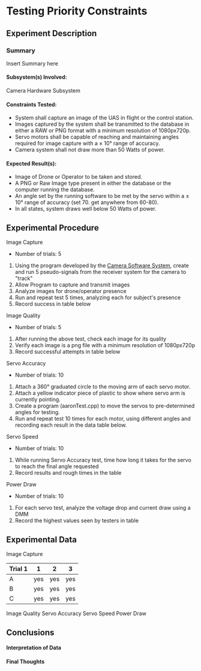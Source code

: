 # Testing Priority Constraints
## Experiment Description
### Summary
Insert Summary here

#### Subsystem(s) Involved:
Camera Hardware Subsystem

#### Constraints Tested:
- System shall capture an image of the UAS in flight or the control station.
- Images captured by the system shall be transmitted to the database in either a RAW or PNG format with a minimum resolution of 1080px720p.
- Servo motors shall be capable of reaching and maintaining angles required for image capture with a ± 10° range of accuracy.<!-- - Servo motors shall be capable of reaching required angles in a minimum time of 500 milliseconds after recieving the appropriate signal(s). -->
- Camera system shall not draw more than 50 Watts of power.
 
#### Expected Result(s):
- Image of Drone or Operator to be taken and stored.
- A PNG or Raw Image type present in either the database or the computer running the database.
- An angle set by the running software to be met by the servo within a ± 10° range of accuracy (set 70. get anywhere from 60-80).<!-- - Servos reach the set angle within half a second -->
- In all states, system draws well below 50 Watts of power.

## Experimental Procedure
<!-- Description of what you did ideally in steps -->
Image Capture
- Number of trials: 5
1. Using the program developed by the [Camera Software System](https://github.com/mrnye42/S24_Team1_DroneTracker/blob/Experiments/Documentation/Signoffs/Camera_Software_System.md), create and run 5 pseudo-signals from the receiver system for the camera to "track"
2. Allow Program to capture and transmit images
3. Analyze images for drone/operator presence
4. Run and repeat test 5 times, analyzing each for subject's presence
5. Record success in table below

Image Quality
- Number of trials: 5
1. After running the above test, check each image for its quality
2. Verify each image is a png file with a minimum resolution of 1080px720p
3. Record successful attempts in table below
   
Servo Accuracy
- Number of trials: 10
1. Attach a 360° graduated circle to the moving arm of each servo motor.
2. Attach a yellow indicator piece of plastic to show where servo arm is currently pointing.
3. Create a program (aaronTest.cpp) to move the servos to pre-determined angles for testing.
4. Run and repeat test 10 times for each motor, using different angles and recording each result in the data table below.

Servo Speed
- Number of trials: 10
1. While running Servo Accuracy test, time how long it takes for the servo to reach the final angle requested
2. Record results and rough times in the table

Power Draw
- Number of trials: 10
1. For each servo test, analyze the voltage drop and current draw using a DMM
2. Record the highest values seen by testers in table

## Experimental Data
<!-- data tables or graph of the results (whichever is appropriate) -->
Image Capture

|  Trial 1|  1    |  2      |  3       |
|---------|-------|---------|----------|
|    A    |  yes  |  yes    |  yes     |
|    B    |  yes  |  yes    |  yes     |
|    C    |  yes  |  yes    |  yes     |

Image Quality
Servo Accuracy
Servo Speed
Power Draw

## Conclusions
#### Interpretation of Data
<!-- explain what the results of the experiments mean and what conclusions you draw -->

#### Final Thoughts
<!-- Were constraints met? -->
